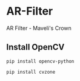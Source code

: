 # AR-Filter
AR Filter - Maveli's Crown

## Install OpenCV

```
pip install opencv-python
```
```
pip install cvzone
```

